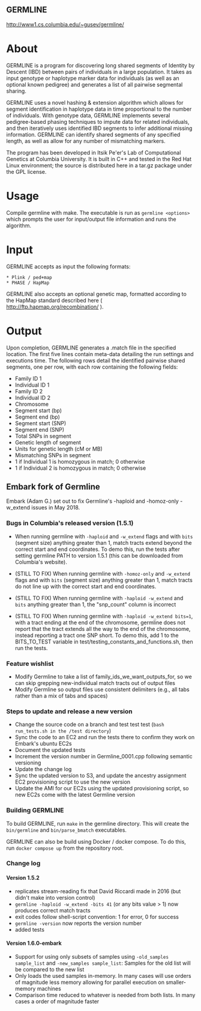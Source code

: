 GERMLINE
--------
http://www1.cs.columbia.edu/~gusev/germline/

# About
GERMLINE is a program for discovering long shared segments of Identity by Descent (IBD) between pairs of individuals in a large population. It takes as input genotype or haplotype marker data for individuals (as well as an optional known pedigree) and generates a list of all pairwise segmental sharing.

GERMLINE uses a novel hashing & extension algorithm which allows for segment identification in haplotype data in time proportional to the number of individuals. With genotype data, GERMLINE implements several pedigree-based phasing techniques to impute data for related individuals, and then iteratively uses identified IBD segments to infer additional missing information. GERMLINE can identify shared segments of any specified length, as well as allow for any number of mismatching markers.

The program has been developed in Itsik Pe'er's Lab of Computational Genetics at Columbia University. It is built in C++ and tested in the Red Hat Linux environment; the source is distributed here in a tar.gz package under the GPL license. 

# Usage
Compile germline with make.
The executable is run as `germline <options>` which prompts the user for input/output file information and runs the algorithm.

# Input
GERMLINE accepts as input the following formats:

    * Plink / ped+map
    * PHASE / HapMap

GERMLINE also accepts an optional genetic map, formatted according to the HapMap standard described here ( http://ftp.hapmap.org/recombination/ ).

# Output
Upon completion, GERMLINE generates a .match file in the specified location. The first five lines contain meta-data detailing the run settings and executions time. The following rows detail the identified pairwise shared segments, one per row, with each row containing the following fields:

* Family ID 1
* Individual ID 1
* Family ID 2
* Individual ID 2
* Chromosome
* Segment start (bp)
* Segment end (bp)
* Segment start (SNP)
* Segment end (SNP)
* Total SNPs in segment
* Genetic length of segment
* Units for genetic length (cM or MB)
* Mismatching SNPs in segment
* 1 if Individual 1 is homozygous in match; 0 otherwise
* 1 if Individual 2 is homozygous in match; 0 otherwise


## Embark fork of Germline

Embark (Adam G.) set out to fix Germline's -haploid and -homoz-only -w_extend issues in May 2018.

### Bugs in Columbia's released version (1.5.1)

* When running germline with `-haploid` and `-w_extend` flags and with `bits` (segment size) anything greater than 1, match tracts extend beyond the correct start and end coordinates. To demo this, run the tests  after setting germline PATH to version 1.5.1 (this can be downloaded from Columbia's website).

* (STILL TO FIX) When running germline with `-homoz-only` and `-w_extend` flags and with `bits` (segment size) anything greater than 1, match tracts do not line up with the correct start and end coordinates.

* (STILL TO FIX) When running germline with `-haploid -w_extend` and `bits` anything greater than 1, the "snp_count" column is incorrect

* (STILL TO FIX) When running germline with `-haploid -w_extend bits=1`, with a tract ending at the end of the chromosome, germline does not report that the tract extends all the way to the end of the chromosome, instead reporting a tract one SNP short. To demo this,  add 1 to the BITS_TO_TEST variable in test/testing_constants_and_functions.sh, then run the tests.

### Feature wishlist

* Modify Germline to take a list of family_ids_we_want_outputs_for, so we can skip grepping new-individual match tracts out of output files
* Modify Germline so output files use consistent delimiters (e.g., all tabs rather than a mix of tabs and spaces)

### Steps to update and release a new version

* Change the source code on a branch and test test test (`bash run_tests.sh in the /test directory`)
* Sync the code to an EC2 and run the tests there to confirm they work on Embark's ubuntu EC2s
* Document the updated tests
* Increment the version number in Germline_0001.cpp following semantic versioning
* Update the change log
* Sync the updated version to S3, and update the ancestry assignment EC2 provisioning script to use the new version
* Update the AMI for our EC2s using the updated provisioning script, so new EC2s come with the latest Germline version

### Building GERMLINE

To build GERMLINE, run `make` in the germline directory.
This will create the `bin/germline` and `bin/parse_bmatch` executables.

GERMLINE can also be build using Docker / docker compose. To do this, run `docker compose up` from the repository root.

### Change log

#### Version 1.5.2

* replicates stream-reading fix that David Riccardi made in 2016 (but didn't make into version control)
* `germline -haploid -w_extend -bits 41` (or any bits value > 1) now produces correct match tracts
* exit codes follow shell-script convention: 1 for error, 0 for success
* `germline -version` now reports the version number
* added tests

#### Version 1.6.0-embark

* Support for using only subsets of samples using `-old_samples sample_list` and `-new_samples sample_list`: Samples for the old list will be compared to the new list
* Only loads the used samples in-memory. In many cases will use orders of magnitude less memory allowing for parallel execution on smaller-memory machines
* Comparison time reduced to whatever is needed from both lists. In many cases a order of magnitude faster
